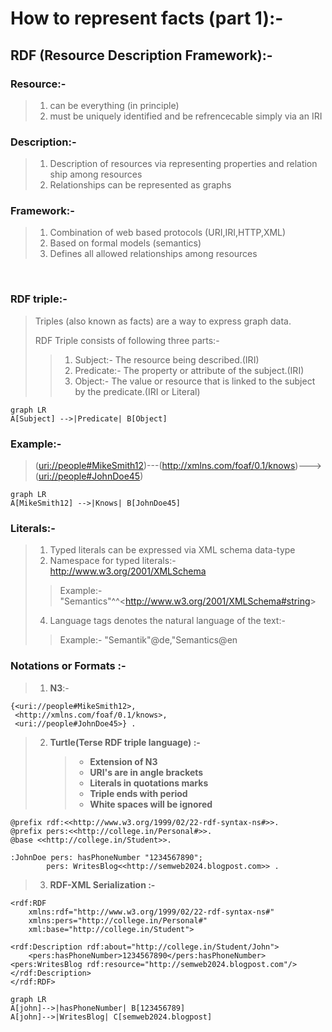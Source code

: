 # How to represent facts (part 1):-

## RDF (Resource Description Framework):-

### Resource:-

> 1. can be everything (in principle)
> 2. must be uniquely identified and be refrencecable simply via an IRI

### Description:-

> 1. Description of resources via representing properties and relation ship among resources
> 2. Relationships can be represented as graphs

### Framework:-

> 1. Combination of web based protocols (URI,IRI,HTTP,XML)
> 2. Based on formal models (semantics)
> 3. Defines all allowed relationships among resources

<br>

### RDF triple:-

> Triples (also known as facts) are a way to express graph data.
>
> RDF Triple consists of following three parts:-
>
> > 1.  Subject:- The resource being described.(IRI)
> > 2.  Predicate:- The property or attribute of the subject.(IRI)
> > 3.  Object:- The value or resource that is linked to the subject by the predicate.(IRI or Literal)

```mermaid
graph LR
A[Subject] -->|Predicate| B[Object]
```

### Example:-

> (<uri://people#MikeSmith12>)---(<http://xmlns.com/foaf/0.1/knows>)--->(<uri://people#JohnDoe45>)

```mermaid
graph LR
A[MikeSmith12] -->|Knows| B[JohnDoe45]
```

### Literals:-

> 1. Typed literals can be expressed via XML schema data-type
> 2. Namespace for typed literals:- <http://www.w3.org/2001/XMLSchema>
>
> > Example:- "Semantics"^^<<http://www.w3.org/2001/XMLSchema#string>>
>
> 4. Language tags denotes the natural language of the text:-
>
> > Example:- "Semantik"@de,"Semantics@en

### Notations or Formats :-

> 1. **N3**:-

```
{<uri://people#MikeSmith12>,
 <http://xmlns.com/foaf/0.1/knows>,
 <uri://people#JohnDoe45>} .
```

> > >
>
> 2. **Turtle(Terse RDF triple language) :-**
>    > - **Extension of N3**
>    > - **URI's are in angle brackets**
>    > - **Literals in quotations marks**
>    > - **Triple ends with period**
>    > - **White spaces will be ignored**

```
@prefix rdf:<<http://www.w3.org/1999/02/22-rdf-syntax-ns#>>.
@prefix pers:<<http://college.in/Personal#>>.
@base <<http://college.in/Student>>.

:JohnDoe pers: hasPhoneNumber "1234567890";
        pers: WritesBlog<<http://semweb2024.blogpost.com>> .
```

> 3. **RDF-XML Serialization :-**

```
<rdf:RDF
    xmlns:rdf="http://www.w3.org/1999/02/22-rdf-syntax-ns#"
    xmlns:pers="http://college.in/Personal#"
    xml:base="http://college.in/Student">

<rdf:Description rdf:about="http://college.in/Student/John">
    <pers:hasPhoneNumber>1234567890</pers:hasPhoneNumber><pers:WritesBlog rdf:resource="http://semweb2024.blogpost.com"/>
</rdf:Description>
</rdf:RDF>
```

```mermaid
graph LR
A[john]-->|hasPhoneNumber| B[123456789]
A[john]-->|WritesBlog| C[semweb2024.blogpost]
```
